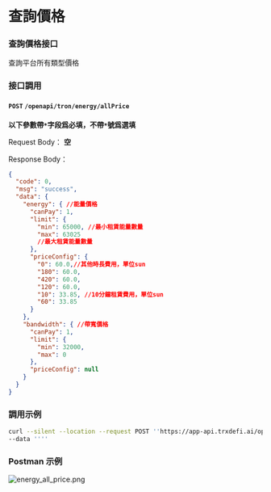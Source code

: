 # 查詢價格

### 查詢價格接口

查詢平台所有類型價格

### 接口調用

#### `POST` `/openapi/tron/energy/allPrice`

**以下參數帶`*`字段爲必填，不帶`*`號爲選填**

Request Body： **空**

Response Body：

```json
{
  "code": 0,
  "msg": "success",
  "data": {
    "energy": { //能量價格
      "canPay": 1,
      "limit": {
        "min": 65000, //最小租賃能量數量
        "max": 63025
        //最大租賃能量數量
      },
      "priceConfig": {
        "0": 60.0,//其他時長費用，單位sun
        "180": 60.0,
        "420": 60.0,
        "120": 60.0,
        "10": 33.85, //10分鐘租賃費用，單位sun
        "60": 33.85
      }
    },
    "bandwidth": { //帶寬價格
      "canPay": 1,
      "limit": {
        "min": 32000,
        "max": 0
      },
      "priceConfig": null
    }
  }
}
```

### 調用示例

```bash
curl --silent --location --request POST ''https://app-api.trxdefi.ai/openapi/tron/energy/allPrice'' \
--data ''''
```

### Postman 示例

![energy_all_price.png](https://raw.githubusercontent.com/robertwan2088/TRXDeFi/refs/heads/main/readme/img/energy_all_price.png)
